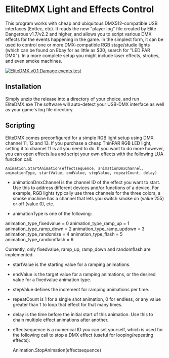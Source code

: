 EliteDMX Light and Effects Control
==================================

This program works with cheap and ubiquitous DMX512-compatible USB interfaces (Enttec, etc). It reads the new "player log" file created by Elite Dangerous v1.7/v2.2 and higher, and allows you to script various DMX effects for the events happening in the game. In the simplest form, it can be used to control one or more DMX-compatible RGB stage/studio lights (which can be found on Ebay for as little as $30, search for "LED PAR DMX").
In a more complete setup you might include laser effects, strobes, and even smoke machines.

[![EliteDMX v0.1 Damage events test](http://img.youtube.com/vi/1qs1zQLBQjE/0.jpg)](http://www.youtube.com/watch?v=1qs1zQLBQjE "EliteDMX v0.1 Damage events test")

Installation
------------

Simply unzip the release into a directory of your choice, and run EliteDMX.exe
The software will auto-detect your USB-DMX interface as well as your game's log file directory.


Scripting
---------
EliteDMX comes preconfigured for a simple RGB light setup using DMX channel 11, 12 and 13. If you purchase a cheap ThinPAR RGB LED light, setting it to channel 11 is all you need to do. If you want to do more however, you can open effects.lua and script your own effects with the following LUA function call:

    Animation.StartAnimation(effectsequence, animationDmxChannel, animationType, startValue, endValue, stepValue, repeatCount, delay)

* animationDmxChannel is the channel ID of the effect you want to start. Use this to address different devices and/or functions of a device. For example, RGB lights typically use three channels for the three colors, a smoke machine has a channel that lets you switch smoke on (value 255) or off (value 0), etc.

* animationType is one of the following:

animation_type_fixedvalue = 0
animation_type_ramp_up = 1
animation_type_ramp_down = 2
animation_type_ramp_updown = 3
animation_type_randomize = 4
animation_type_flash = 5
animation_type_randomflash = 6

Currently, only fixedvalue, ramp_up, ramp_down and randomflash are implemented.

* startValue is the starting value for a ramping animations.

* endValue is the target value for a ramping animations, or the desired value for a fixedvalue animation type.

* stepValue defines the increment for ramping animations per time.

* repeatCount is 1 for a single shot animation, 0 for endless, or any value greater than 1 to loop that effect for that many times.

* delay is the time before the initial start of this animation. Use this to chain multiple effect animations after another.

* effectsequence is a numerical ID you can set yourself, which is used for the following call to stop a DMX effect (useful for looping/repeating effects):

    Animation.StopAnimation(effectsequence)

